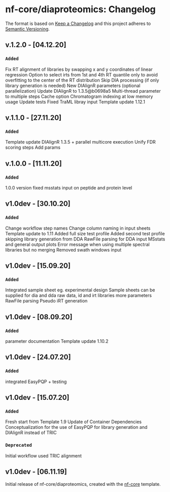 # nf-core/diaproteomics: Changelog

The format is based on [Keep a Changelog](https://keepachangelog.com/en/1.0.0/)
and this project adheres to [Semantic Versioning](https://semver.org/spec/v2.0.0.html).

## v.1.2.0 - [04.12.20]

### `Added`

Fix RT alignment of libraries by swapping x and y coordinates of linear regression
Option to select irts from 1st and 4th RT quantile only to avoid overfitting to the center of the RT distribution
Skip DIA processing (if only library generation is needed)
New DIAlignR parameters (optional parallelization)
Update DIAlignR to 1.3.5@b0698a5
Multi-thread parameter to multiple steps
Cache option
Chromatogram indexing at low memory usage
Update tests
Fixed TraML libray input
Template update 1.12.1

## v.1.1.0 - [27.11.20]

### `Added`

Template update
DIAlignR 1.3.5 + parallel multicore execution
Unify FDR scoring steps
Add params

## v.1.0.0 - [11.11.20]

### `Added`

1.0.0 version
fixed msstats input on peptide and protein level

## v1.0dev - [30.10.20]

### `Added`

Change workflow step names
Change column naming in input sheets
Template update to 1.11
Added full size test profile
Added second test profile skipping library generation from DDA
RawFile parsing for DDA input
MSstats and general output plots
Error message when using multiple spectral libraries but no merging
Removed swath windows input

## v1.0dev - [15.09.20]

### `Added`

Integrated sample sheet eg. experimental design
Sample sheets can be supplied for dia and dda raw data, id and irt libraries
more parameters
RawFile parsing
Pseudo iRT generation

## v1.0dev - [08.09.20]

### `Added`

parameter documentation
Template update 1.10.2

## v1.0dev - [24.07.20]

### `Added`

integrated EasyPQP + testing

## v1.0dev - [15.07.20]

### `Added`

Fresh start from Template 1.9
Update of Container Dependencies
Conceptualization for the use of EasyPQP for library generation and DIAlignR instead of TRIC

### `Deprecated`

Initial workflow used TRIC alignment

## v1.0dev - [06.11.19]

Initial release of nf-core/diaproteomics, created with the [nf-core](https://nf-co.re/) template.
